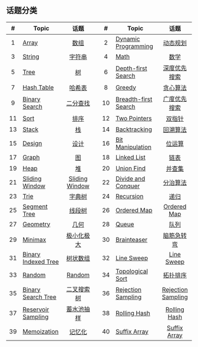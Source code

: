 <!--|This file generated by command(leetcode tag); DO NOT EDIT.            |-->
<!--+----------------------------------------------------------------------+-->
<!--|@author    openset <openset.wang@gmail.com>                           |-->
<!--|@link      https://github.com/openset                                 |-->
<!--|@home      https://github.com/openset/leetcode                        |-->
<!--+----------------------------------------------------------------------+-->

## 话题分类

| # | Topic | 话题 | | # | Topic | 话题 |
| :-: | - | :-: | - | :-: | - | :-: |
| 1 | [Array](array/README.md) | [数组](https://openset.github.io/tags/array/) | | 2 | [Dynamic Programming](dynamic-programming/README.md) | [动态规划](https://openset.github.io/tags/dynamic-programming/) | 
| 3 | [String](string/README.md) | [字符串](https://openset.github.io/tags/string/) | | 4 | [Math](math/README.md) | [数学](https://openset.github.io/tags/math/) | 
| 5 | [Tree](tree/README.md) | [树](https://openset.github.io/tags/tree/) | | 6 | [Depth-first Search](depth-first-search/README.md) | [深度优先搜索](https://openset.github.io/tags/depth-first-search/) | 
| 7 | [Hash Table](hash-table/README.md) | [哈希表](https://openset.github.io/tags/hash-table/) | | 8 | [Greedy](greedy/README.md) | [贪心算法](https://openset.github.io/tags/greedy/) | 
| 9 | [Binary Search](binary-search/README.md) | [二分查找](https://openset.github.io/tags/binary-search/) | | 10 | [Breadth-first Search](breadth-first-search/README.md) | [广度优先搜索](https://openset.github.io/tags/breadth-first-search/) | 
| 11 | [Sort](sort/README.md) | [排序](https://openset.github.io/tags/sort/) | | 12 | [Two Pointers](two-pointers/README.md) | [双指针](https://openset.github.io/tags/two-pointers/) | 
| 13 | [Stack](stack/README.md) | [栈](https://openset.github.io/tags/stack/) | | 14 | [Backtracking](backtracking/README.md) | [回溯算法](https://openset.github.io/tags/backtracking/) | 
| 15 | [Design](design/README.md) | [设计](https://openset.github.io/tags/design/) | | 16 | [Bit Manipulation](bit-manipulation/README.md) | [位运算](https://openset.github.io/tags/bit-manipulation/) | 
| 17 | [Graph](graph/README.md) | [图](https://openset.github.io/tags/graph/) | | 18 | [Linked List](linked-list/README.md) | [链表](https://openset.github.io/tags/linked-list/) | 
| 19 | [Heap](heap/README.md) | [堆](https://openset.github.io/tags/heap/) | | 20 | [Union Find](union-find/README.md) | [并查集](https://openset.github.io/tags/union-find/) | 
| 21 | [Sliding Window](sliding-window/README.md) | [Sliding Window](https://openset.github.io/tags/sliding-window/) | | 22 | [Divide and Conquer](divide-and-conquer/README.md) | [分治算法](https://openset.github.io/tags/divide-and-conquer/) | 
| 23 | [Trie](trie/README.md) | [字典树](https://openset.github.io/tags/trie/) | | 24 | [Recursion](recursion/README.md) | [递归](https://openset.github.io/tags/recursion/) | 
| 25 | [Segment Tree](segment-tree/README.md) | [线段树](https://openset.github.io/tags/segment-tree/) | | 26 | [Ordered Map](ordered-map/README.md) | [Ordered Map](https://openset.github.io/tags/ordered-map/) | 
| 27 | [Geometry](geometry/README.md) | [几何](https://openset.github.io/tags/geometry/) | | 28 | [Queue](queue/README.md) | [队列](https://openset.github.io/tags/queue/) | 
| 29 | [Minimax](minimax/README.md) | [极小化极大](https://openset.github.io/tags/minimax/) | | 30 | [Brainteaser](brainteaser/README.md) | [脑筋急转弯](https://openset.github.io/tags/brainteaser/) | 
| 31 | [Binary Indexed Tree](binary-indexed-tree/README.md) | [树状数组](https://openset.github.io/tags/binary-indexed-tree/) | | 32 | [Line Sweep](line-sweep/README.md) | [Line Sweep](https://openset.github.io/tags/line-sweep/) | 
| 33 | [Random](random/README.md) | [Random](https://openset.github.io/tags/random/) | | 34 | [Topological Sort](topological-sort/README.md) | [拓扑排序](https://openset.github.io/tags/topological-sort/) | 
| 35 | [Binary Search Tree](binary-search-tree/README.md) | [二叉搜索树](https://openset.github.io/tags/binary-search-tree/) | | 36 | [Rejection Sampling](rejection-sampling/README.md) | [Rejection Sampling](https://openset.github.io/tags/rejection-sampling/) | 
| 37 | [Reservoir Sampling](reservoir-sampling/README.md) | [蓄水池抽样](https://openset.github.io/tags/reservoir-sampling/) | | 38 | [Rolling Hash](rolling-hash/README.md) | [Rolling Hash](https://openset.github.io/tags/rolling-hash/) | 
| 39 | [Memoization](memoization/README.md) | [记忆化](https://openset.github.io/tags/memoization/) | | 40 | [Suffix Array](suffix-array/README.md) | [Suffix Array](https://openset.github.io/tags/suffix-array/) | 
